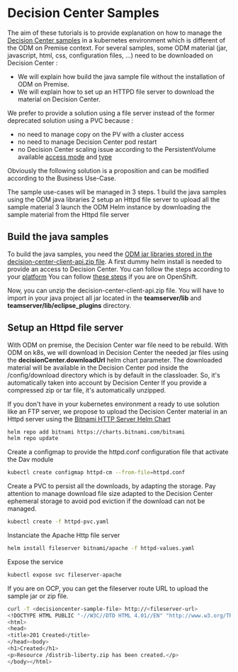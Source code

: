 # Decision Center Samples

The aim of these tutorials is to provide explanation on how to manage the [Decision Center samples](https://www.ibm.com/docs/en/odm/9.0.0?topic=center-samples) in a kubernetes environment which is different of the ODM on Premise context.
For several samples, some ODM material (jar, javascript, html, css, configuration files, ...) need to be downloaded on Decision Center :
* We will explain how build the java sample file without the installation of ODM on Premise.    
* We will explain how to set up an HTTPD file server to download the material on Decision Center.

We prefer to provide a solution using a file server instead of the former deprecated solution using a PVC because :
* no need to manage copy on the PV with a cluster access
* no need to manage Decision Center pod restart
* no Decision Center scaling issue according to the PersistentVolume available [access mode](https://kubernetes.io/docs/concepts/storage/persistent-volumes/#access-modes) and [type](https://kubernetes.io/docs/concepts/storage/persistent-volumes/#types-of-persistent-volumes)   

Obviously the following solution is a proposition and can be modified according to the Business Use-Case.

The sample use-cases will be managed in 3 steps.
1 build the java samples using the ODM java libraries
2 setup an Httpd file server to upload all the sample material
3 launch the ODM Helm instance by downloading the sample material from the Httpd file server 

## Build the java samples

To build the java samples, you need the [ODM jar libraries stored in the decision-center-client-api.zip file](https://www.ibm.com/docs/en/odm/9.0.0?topic=reference-decision-center-assets#concept_tyl_mkx_qpb__dc__title__1).
A first dummy helm install is needed to provide an access to Decision Center.
You can follow the steps according to your [platform](https://github.com/DecisionsDev/odm-docker-kubernetes/tree/master/platform) 
You can follow [these steps](https://github.com/DecisionsDev/odm-docker-kubernetes/tree/master/platform/roks#2-prepare-your-environment-for-the-odm-installation-5-min) if you are on OpenShift.  

Now, you can unzip the decision-center-client-api.zip file.
You will have to import in your java project all jar located in the **teamserver/lib** and **teamserver/lib/eclipse_plugins** directory.

## Setup an Httpd file server

With ODM on premise, the Decision Center war file need to be rebuild.
With ODM on k8s,  we will download in Decision Center the needed jar files using the **decisionCenter.downloadUrl** helm chart parameter.
The downloaded material will be available in the Decision Center pod inside the /config/download directory which is by default in the classloader. So, it's automatically taken into account by Decision Center
If you provide a compressed zip or tar file, it's automatically unzipped.

If you don't have in your kubernetes environment a ready to use solution like an FTP server, we propose to upload the Decision Center material in an Httpd server using the [Bitnami HTTP Server Helm Chart](https://artifacthub.io/packages/helm/bitnami/apache)

```bash
helm repo add bitnami https://charts.bitnami.com/bitnami
helm repo update 
```

Create a configmap to provide the httpd.conf configuration file that activate the Dav module 

```bash
kubectl create configmap httpd-cm --from-file=httpd.conf
```

Create a PVC to persist all the downloads, by adapting the storage.
Pay attention to manage download file size adapted to the Decision Center ephemeral storage to avoid pod eviction if the download can not be managed. 

```bash
kubectl create -f httpd-pvc.yaml
```

Instanciate the Apache Http file server

```bash
helm install fileserver bitnami/apache -f httpd-values.yaml
```

Expose the service

```bash
kubectl expose svc fileserver-apache
```

If you are on OCP, you can get the fileserver route URL to upload the sample jar or zip file.

```bash
curl -T <decisioncenter-sample-file> http://<fileserver-url>
<!DOCTYPE HTML PUBLIC "-//W3C//DTD HTML 4.01//EN" "http://www.w3.org/TR/html4/strict.dtd">
<html>
<head>
<title>201 Created</title>
</head><body>
<h1>Created</h1>
<p>Resource /distrib-liberty.zip has been created.</p>
</body></html>
```





